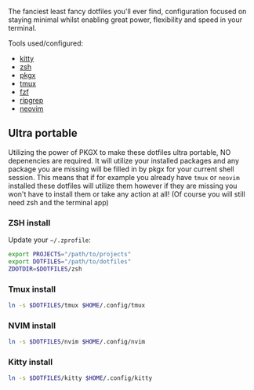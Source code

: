 The fanciest least fancy dotfiles you'll ever find, configuration focused on staying minimal whilst enabling great power, flexibility and speed in your terminal.

Tools used/configured:
- [kitty](https://sw.kovidgoyal.net/kitty/)
- [zsh](https://github.com/zsh-users/zsh)
- [pkgx](https://pkgx.sh)
- [tmux](https://github.com/tmux/tmux)
- [fzf](https://github.com/junegunn/fzf)
- [ripgrep](https://github.com/BurntSushi/ripgrep)
- [neovim](https://neovim.io)

## Ultra portable
Utilizing the power of PKGX to make these dotfiles ultra portable, NO depenencies are required. It will utilize your installed packages and any package you are missing will be filled in by pkgx for your current shell session. This means that if for example you already have `tmux` or `neovim` installed these dotfiles will utilize them however if they are missing you won't have to install them or take any action at all! (Of course you will still need zsh and the terminal app)

### ZSH install
Update your `~/.zprofile`:
```sh
export PROJECTS="/path/to/projects"
export DOTFILES="/path/to/dotfiles"
ZDOTDIR=$DOTFILES/zsh
```

### Tmux install
```sh
ln -s $DOTFILES/tmux $HOME/.config/tmux
```

### NVIM install
```sh
ln -s $DOTFILES/nvim $HOME/.config/nvim
```

### Kitty install
```sh
ln -s $DOTFILES/kitty $HOME/.config/kitty
```
